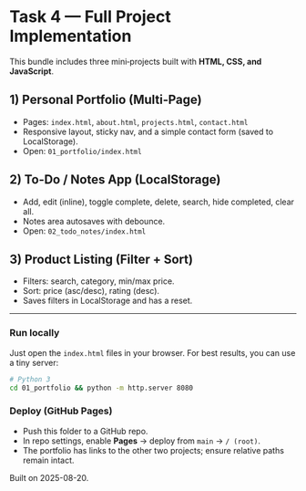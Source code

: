 
# Task 4 — Full Project Implementation

This bundle includes three mini‑projects built with **HTML, CSS, and JavaScript**.

## 1) Personal Portfolio (Multi‑Page)
- Pages: `index.html`, `about.html`, `projects.html`, `contact.html`
- Responsive layout, sticky nav, and a simple contact form (saved to LocalStorage).
- Open: `01_portfolio/index.html`

## 2) To‑Do / Notes App (LocalStorage)
- Add, edit (inline), toggle complete, delete, search, hide completed, clear all.
- Notes area autosaves with debounce.
- Open: `02_todo_notes/index.html`

## 3) Product Listing (Filter + Sort)
- Filters: search, category, min/max price.
- Sort: price (asc/desc), rating (desc).
- Saves filters in LocalStorage and has a reset.

---

### Run locally
Just open the `index.html` files in your browser.
For best results, you can use a tiny server:

```bash
# Python 3
cd 01_portfolio && python -m http.server 8080
```

### Deploy (GitHub Pages)
- Push this folder to a GitHub repo.
- In repo settings, enable **Pages** → deploy from `main` → `/ (root)`.
- The portfolio has links to the other two projects; ensure relative paths remain intact.

Built on 2025-08-20.
